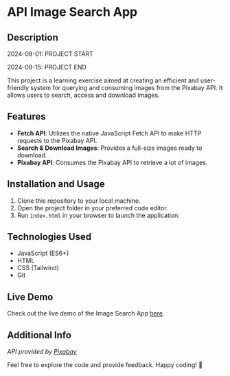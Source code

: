 # API Image Search App

## Description

2024-08-01: PROJECT START

2024-08-15: PROJECT END

This project is a learning exercise aimed at creating an efficient and user-friendly system for querying and consuming images from the Pixabay API. It allows users to search, access and download images.

## Features

- **Fetch API**: Utilizes the native JavaScript Fetch API to make HTTP requests to the Pixabay API.
- **Search & Download Images**: Provides a full-size images ready to download.
- **Pixabay API**: Consumes the Pixabay API to retrieve a lot of images.

## Installation and Usage

1. Clone this repository to your local machine.
2. Open the project folder in your preferred code editor.
3. Run `index.html` in your browser to launch the application.

## Technologies Used

- JavaScript (ES6+)
- HTML
- CSS (Tailwind)
- Git

## Live Demo

Check out the live demo of the Image Search App [here](https://arturohdzg.github.io/JS-API-Image-Search-App/).

## Additional Info

_API provided by [Pixabay](https://pixabay.com/)_

Feel free to explore the code and provide feedback. Happy coding! 🚀
